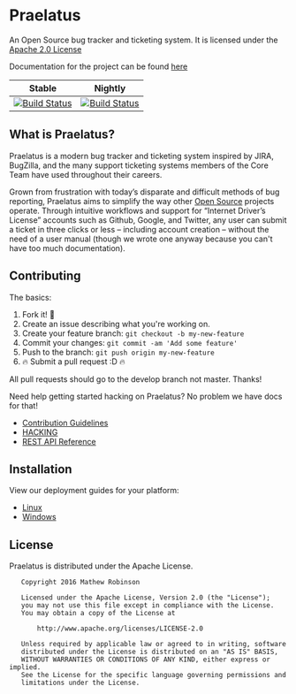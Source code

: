 # Praelatus 

An Open Source bug tracker and ticketing system. It is licensed under the 
[Apache 2.0 License](https://github.com/chasinglogic/praelatus/blob/master/LICENSE)

Documentation for the project can be found [here](http://docs.praelatus.io)

| Stable | Nightly |
|:------:|:-------:|
| [![Build Status](https://travis-ci.org/praelatus/praelatus.svg?branch=master)](https://travis-ci.org/praelatus/praelatus) | [![Build Status](https://travis-ci.org/praelatus/praelatus.svg?branch=develop)](https://travis-ci.org/praelatus/praelatus) |

## What is Praelatus?

Praelatus is a modern bug tracker and ticketing system inspired by JIRA,
BugZilla, and the many support ticketing systems members of the Core Team
have used throughout their careers.

Grown from frustration with today’s disparate and difficult methods of bug
reporting, Praelatus aims to simplify the way other
[Open Source](https://opensource.org/) projects operate. Through intuitive
workflows and support for “Internet Driver’s License” accounts such as Github,
Google, and Twitter, any user can submit a ticket in three clicks or less –
including account creation – without the need of a user manual (though we wrote 
one anyway because you can't have too much documentation).

## Contributing

The basics:

1. Fork it! :fork_and_knife:
2. Create an issue describing what you're working on.
3. Create your feature branch: `git checkout -b my-new-feature`
4. Commit your changes: `git commit -am 'Add some feature'`
5. Push to the branch: `git push origin my-new-feature`
6. :fire: Submit a pull request :D :fire:

All pull requests should go to the develop branch not master. Thanks!

Need help getting started hacking on Praelatus? No problem we have docs for that!
- [Contribution Guidelines](https://github.com/praelatus/praelatus/blob/develop/CONTRIBUTING.md)
- [HACKING](https://doc.praelatus.io/contributing/HACKING)
- [REST API Reference](https://doc.praelatus.io/rest/api_reference/)

## Installation

View our deployment guides for your platform:
- [Linux](https://doc.praelatus.io/deployments/linux/)
- [Windows](https://doc.praelatus.io/deployments/windows/)

## License

Praelatus is distributed under the Apache License.

```
   Copyright 2016 Mathew Robinson

   Licensed under the Apache License, Version 2.0 (the "License");
   you may not use this file except in compliance with the License.
   You may obtain a copy of the License at

	   http://www.apache.org/licenses/LICENSE-2.0

   Unless required by applicable law or agreed to in writing, software
   distributed under the License is distributed on an "AS IS" BASIS,
   WITHOUT WARRANTIES OR CONDITIONS OF ANY KIND, either express or implied.
   See the License for the specific language governing permissions and
   limitations under the License.
```
